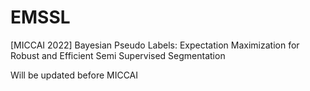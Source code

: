 # EMSSL
[MICCAI 2022] Bayesian Pseudo Labels: Expectation Maximization for Robust and Efficient Semi Supervised Segmentation 

Will be updated before MICCAI
